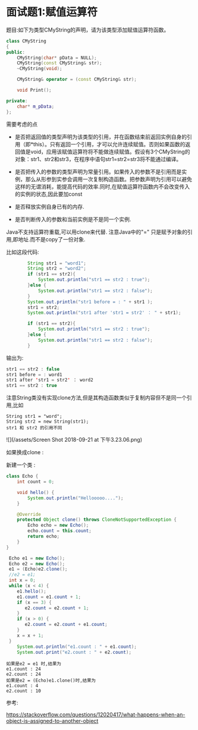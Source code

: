 # 面试题1:赋值运算符

题目:如下为类型CMyString的声明，请为该类型添加赋值运算符函数。

```cpp
class CMyString
{
public:
    CMyString(char* pData = NULL);
    CMyString(const CMyString& str);
    ~CMyString(void);

    CMyString& operator = (const CMyString& str);

    void Print();

private:
    char* m_pData;
};
```

需要考虑的点

* 是否把返回值的类型声明为该类型的引用，并在函数结束前返回实例自身的引用（即\*this）。只有返回一个引用，才可以允许连续赋值。否则如果函数的返回值是void，应用该赋值运算符将不能做连续赋值。假设有3个CMyString的对象：str1、str2和str3，在程序中语句str1=str2=str3将不能通过编译。
* 是否把传入的参数的类型声明为常量引用。如果传入的参数不是引用而是实例，那么从形参到实参会调用一次复制构造函数。把参数声明为引用可以避免这样的无谓消耗，能提高代码的效率.同时,在赋值运算符函数内不会改变传入的实例的状态,因此要加const

* 是否释放实例自身已有的内存.

* 是否判断传入的参数和当前实例是不是同一个实例.

Java不支持运算符重载,可以用clone来代替. 注意Java中的"=" 只是赋予对象的引用,即地址.而不是copy了一份对象.



比如这段代码:

```java
        String str1 = "word1";
        String str2 = "word2";
        if (str1 == str2){
            System.out.println("str1 == str2 : true");
        }else {
            System.out.println("str1 == str2 : false");
        }
        System.out.println("str1 before = : " + str1 );
        str1 = str2;
        System.out.println("str1 after 'str1 = str2' ： " + str1);

        if (str1 == str2){
            System.out.println("str1 == str2 : true");
        }else {
            System.out.println("str1 == str2 : false");
        }
```

输出为:

```java
str1 == str2 : false
str1 before = : word1
str1 after 'str1 = str2' ： word2
str1 == str2 : true
```

注意String类没有实现clone方法,但是其构造函数类似于复制内容但不是同一个引用,比如

```
String str1 = "word";
String str2 = new String(str1);
str1 和 str2 的引用不同
```

![](/assets/Screen Shot 2018-09-21 at 下午3.23.06.png)

如果换成clone :

新建一个类 : 

```java
class Echo {
    int count = 0;

    void hello() {
        System.out.println("Hellooooo....");
    }

    @Override
    protected Object clone() throws CloneNotSupportedException {
        Echo echo = new Echo();
        echo.count = this.count;
        return echo;
    }
}
```

```java
 Echo e1 = new Echo();
 Echo e2 = new Echo();
 e1 = (Echo)e2.clone();
 //e2 = e1;
 int x = 0;
 while (x < 4) {
    e1.hello();
    e1.count = e1.count + 1;
    if (x == 3) {
       e2.count = e2.count + 1;
    }
    if (x > 0) {
       e2.count = e2.count + e1.count;
    }
    x = x + 1;
 }
    System.out.println("e1.count : " + e1.count);
    System.out.print("e2.count : " + e2.count);
```

```
如果是e2 = e1 时,结果为
e1.count : 24
e2.count : 24
如果是e2 = (Echo)e1.clone()时,结果为
e1.count : 4
e2.count : 10
```

参考:

https://stackoverflow.com/questions/12020417/what-happens-when-an-object-is-assigned-to-another-object

